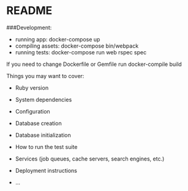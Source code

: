 # README

###Development:
* running app: docker-compose up
* compiling assets: docker-compose bin/webpack
* running tests: docker-compose run web rspec spec

If you need to change Dockerfile or Gemfile run docker-compile build

Things you may want to cover:

* Ruby version

* System dependencies

* Configuration

* Database creation

* Database initialization

* How to run the test suite

* Services (job queues, cache servers, search engines, etc.)

* Deployment instructions

* ...
